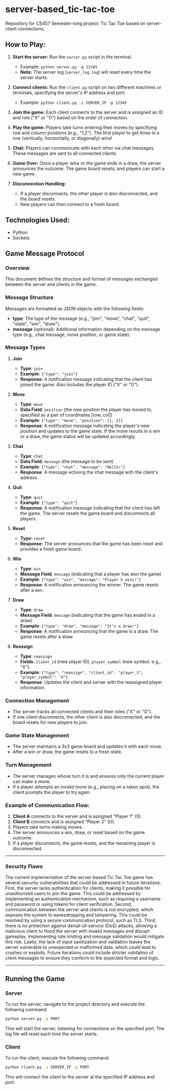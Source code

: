 # server-based_tic-tac-toe
Repository for CS457 Semester-long project: Tic Tac Toe based on server-client connections.

## How to Play:
1. **Start the server:** Run the `server.py` script in the terminal.
   - Example: `python server.py -p 12345`
   - **Note:** The server log (`server_log.log`) will reset every time the server starts.

2. **Connect clients:** Run the `client.py` script on two different machines or terminals, specifying the server's IP address and port.
   - Example: `python client.py -i SERVER_IP -p 12345`

3. **Join the game:** Each client connects to the server and is assigned an ID and role ("X" or "O") based on the order of connection.

4. **Play the game:** Players take turns entering their moves by specifying row and column positions (e.g., "1,2"). The first player to get three in a row (vertically, horizontally, or diagonally) wins!

5. **Chat:** Players can communicate with each other via chat messages. These messages are sent to all connected clients.

6. **Game Over:** Once a player wins or the game ends in a draw, the server announces the outcome. The game board resets, and players can start a new game.

7. **Disconnection Handling:**
   - If a player disconnects, the other player is also disconnected, and the board resets.
   - New players can then connect to a fresh board.

## Technologies Used:
- Python
- Sockets

## Game Message Protocol

### Overview
This document defines the structure and format of messages exchanged between the server and clients in the game.

### Message Structure
Messages are formatted as JSON objects with the following fields:
- **type**: The type of the message (e.g., "join", "move", "chat", "quit", "state", "win", "draw").
- **message** (optional): Additional information depending on the message type (e.g., chat message, move position, or game state).

### Message Types
1. **Join**
   - **Type**: `join`
   - **Example**: `{"type": "join"}`
   - **Response**: A notification message indicating that the client has joined the game. Also includes the player ID ("X" or "O").

2. **Move**
   - **Type**: `move`
   - **Data Field**: `position` (the new position the player has moved to, specified as a pair of coordinates [row, col])
   - **Example**: `{"type": "move", "position": [1, 2]}`
   - **Response**: A notification message indicating the player's new position and updates to the game state. If the move results in a win or a draw, the game status will be updated accordingly.

3. **Chat**
   - **Type**: `chat`
   - **Data Field**: `message` (the message to be sent)
   - **Example**: `{"type": "chat", "message": "Hello!"}`
   - **Response**: A message echoing the chat message with the client's address.

4. **Quit**
   - **Type**: `quit`
   - **Example**: `{"type": "quit"}`
   - **Response**: A notification message indicating that the client has left the game. The server resets the game board and disconnects all players.

5. **Reset**
   - **Type**: `reset`
   - **Response**: The server announces that the game has been reset and provides a fresh game board.

6. **Win**
   - **Type**: `win`
   - **Message Field**: `message` (indicating that a player has won the game)
   - **Example**: `{"type": "win", "message": "Player X wins!"}`
   - **Response**: A notification announcing the winner. The game resets after a win.

7. **Draw**
   - **Type**: `draw`
   - **Message Field**: `message` (indicating that the game has ended in a draw)
   - **Example**: `{"type": "draw", "message": "It's a draw!"}`
   - **Response**: A notification announcing that the game is a draw. The game resets after a draw.

8. **Reassign**
   - **Type**: `reassign`
   - **Fields**: `client_id` (new player ID), `player_symbol` (new symbol, e.g., "X")
   - **Example**: `{"type": "reassign", "client_id": "player_1", "player_symbol": "X"}`
   - **Response**: Updates the client and server with the reassigned player information.

### Connection Management
- The server tracks all connected clients and their roles ("X" or "O").
- If one client disconnects, the other client is also disconnected, and the board resets for new players to join.

### Game State Management
- The server maintains a 3x3 game board and updates it with each move.
- After a win or draw, the game resets to a fresh state.

### Turn Management
- The server manages whose turn it is and ensures only the current player can make a move.
- If a player attempts an invalid move (e.g., placing on a taken spot), the client prompts the player to try again.

### Example of Communication Flow:
1. **Client A** connects to the server and is assigned "Player 1" (X).
2. **Client B** connects and is assigned "Player 2" (O).
3. Players take turns making moves.
4. The server announces a win, draw, or reset based on the game outcome.
5. If a player disconnects, the game resets, and the remaining player is disconnected.

---

### Security Flaws
   The current implementation of the server-based Tic Tac Toe game has several security vulnerabilities that could be addressed in future iterations. First, the server lacks authentication for clients, making it possible for unauthorized users to join the game. This could be addressed by implementing an authentication mechanism, such as requiring a username and password or using tokens for client verification. Second, communication between the server and clients is not encrypted, which exposes the system to eavesdropping and tampering. This could be resolved by using a secure communication protocol, such as TLS. Third, there is no protection against denial-of-service (DoS) attacks, allowing a malicious client to flood the server with invalid messages and disrupt gameplay. Implementing rate limiting and message validation would mitigate this risk. Lastly, the lack of input sanitization and validation leaves the server vulnerable to unexpected or malformed data, which could lead to crashes or exploits. Future iterations could include stricter validation of client messages to ensure they conform to the expected format and logic.

---

## Running the Game
### Server
To run the server, navigate to the project directory and execute the following command:
```bash
python server.py -p PORT
```
This will start the server, listening for connections on the specified port. The log file will reset each time the server starts.

### Client
To run the client, execute the following command:
```bash
python client.py -i SERVER_IP -p PORT
```
This will connect the client to the server at the specified IP address and port.
